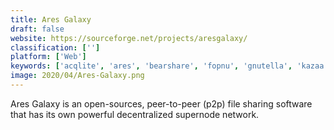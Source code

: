 ```yaml
---
title: Ares Galaxy
draft: false 
website: https://sourceforge.net/projects/aresgalaxy/
classification: ['']
platform: ['Web']
keywords: ['acqlite', 'ares', 'bearshare', 'fopnu', 'gnutella', 'kazaa', 'limewire', 'littleshoot', 'lphant', 'mldonkey', 'soulseek', 'winmx', 'emule']
image: 2020/04/Ares-Galaxy.png
---
```

Ares Galaxy is an open-sources, peer-to-peer (p2p) file sharing software that has its own powerful decentralized supernode network.
